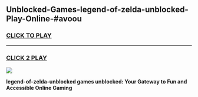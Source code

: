 
## Unblocked-Games-legend-of-zelda-unblocked-Play-Online-#avoou
<h3>
<a href="https://premium.freeplayer.one?title=legend-of-zelda-unblocked&ref=24F">CLICK TO PLAY</a></h3>
<hr>

<h3>
<a href="https://premium.freeplayer.one?title=legend-of-zelda-unblocked&ref=24F">CLICK 2 PLAY</a>
  
</h3>

<a href="https://premium.freeplayer.one?title=legend-of-zelda-unblocked&ref=24F/"><img src="https://clearcache.store/games.png"></a>


**legend-of-zelda-unblocked games unblocked: Your Gateway to Fun and Accessible Online Gaming**
